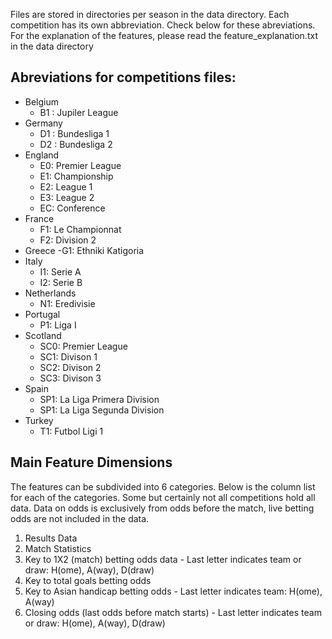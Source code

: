 Files are stored in directories per season in the data directory. Each competition has its own abbreviation. Check below for these abreviations. For the explanation of the features, please read the feature_explanation.txt in the data directory

## Abreviations for competitions files:
- Belgium
    - B1 : Jupiler League
- Germany
    - D1 : Bundesliga 1
    - D2 : Bundesliga 2
- England
    - E0: Premier League
    - E1: Championship
    - E2: League 1
    - E3: League 2
    - EC: Conference
- France
    - F1: Le Championnat
    - F2: Division 2
- Greece
    -G1: Ethniki Katigoria
- Italy
    - I1: Serie A
    - I2: Serie B
- Netherlands
    - N1: Eredivisie
- Portugal
    - P1: Liga I
- Scotland
    - SC0: Premier League
    - SC1: Divison 1
    - SC2: Divison 2
    - SC3: Divison 3
- Spain
    - SP1: La Liga Primera Division
    - SP1: La Liga Segunda Division
- Turkey
    - T1: Futbol Ligi 1


## Main Feature Dimensions
The features can be subdivided into 6 categories. Below is the column list for each of the categories. Some but certainly not all competitions hold all data. Data on odds is exclusively from odds before the match, live betting odds are not included in the data.
  1. Results Data
  2. Match Statistics
  3. Key to 1X2 (match) betting odds data
    - Last letter indicates team or draw: H(ome), A(way), D(draw)
  4. Key to total goals betting odds
  5. Key to Asian handicap betting odds
    - Last letter indicates team: H(ome), A(way)
  6. Closing odds (last odds before match starts)
    - Last letter indicates team or draw: H(ome), A(way), D(draw)
